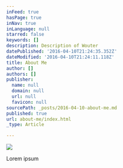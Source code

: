 ```yaml
---
inFeed: true
hasPage: true
inNav: true
inLanguage: null
starred: false
keywords: []
description: Description of Wouter
datePublished: '2016-04-10T21:24:35.352Z'
dateModified: '2016-04-10T21:24:11.118Z'
title: About Me
author: []
authors: []
publisher:
  name: null
  domain: null
  url: null
  favicon: null
sourcePath: _posts/2016-04-10-about-me.md
published: true
url: about-me/index.html
_type: Article

---
```

![](https://the-grid-user-content.s3-us-west-2.amazonaws.com/ea9bab27-dedc-4138-8e7f-5c95bbf465b8.jpg)

Lorem ipsum